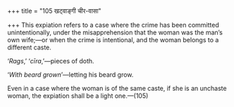 +++
title = "105 खट्वाङ्गी चीर-वासा"

+++
This expiation refers to a case where the crime has been committed
unintentionally, under the misapprehension that the woman was the man’s
own wife;—or when the crime is intentional, and the woman belongs to a
different caste.

‘*Rags*,’ ‘*cīra*,’—pieces of doth.

‘*With beard grown*’—letting his beard grow.

Even in a case where the woman is of the same caste, if she is an
unchaste woman, the expiation shall be a light one.—(105)


